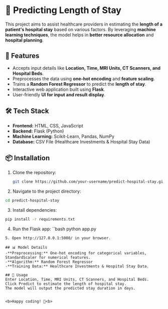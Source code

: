 # 🏥 Predicting Length of Stay

This project aims to assist healthcare providers in estimating the **length of a patient's hospital stay** based on various factors. By leveraging **machine learning techniques**, the model helps in **better resource allocation** and **hospital planning**.

## 🚀 Features
- Accepts input details like **Location, Time, MRI Units, CT Scanners, and Hospital Beds**.
- Preprocesses the data using **one-hot encoding** and **feature scaling**.
- Trains a **Random Forest Regressor** to predict the **length of stay**.
- Interactive web application built using **Flask**.
- User-friendly **UI for input and result display**.

## 🛠 Tech Stack
- **Frontend:** HTML, CSS, JavaScript
- **Backend:** Flask (Python)
- **Machine Learning:** Scikit-Learn, Pandas, NumPy
- **Database:** CSV File (Healthcare Investments & Hospital Stay Data)

## 📦 Installation

1. Clone the repository:
   ```bash
   git clone https://github.com/your-username/predict-hospital-stay.git
   ```
   
2. Navigate to the project directory:
  ```bash
  cd predict-hospital-stay
  ```
3. Install dependencies:
  ```bash
  pip install -r requirements.txt
  ```
4. Run the Flask app:
  ``bash
  python app.py
  ```
5. Open http://127.0.0.1:5000/ in your browser.
 
## 📊 Model Details
-**Preprocessing:** One-hot encoding for categorical variables, StandardScaler for numerical features.
-**Algorithm:** Random Forest Regressor
-**Training Data:** Healthcare Investments & Hospital Stay Data.

## 🎯 Usage
Enter Location, Time, MRI Units, CT Scanners, and Hospital Beds.
Click Predict to estimate the length of hospital stay.
The model will output the predicted stay duration in days.


<b>Happy coding! 🚀<b>


